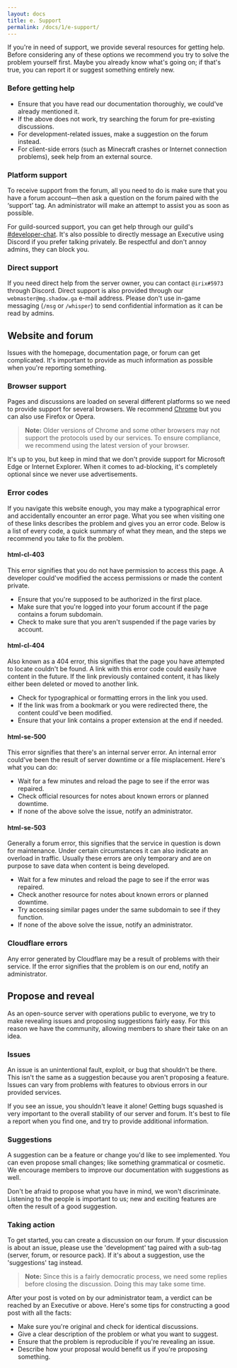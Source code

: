```yaml
---
layout: docs
title: e. Support
permalink: /docs/1/e-support/
---
```

If you're in need of support, we provide several resources for getting help.
Before considering any of these options we recommend you try to solve the problem yourself first.
Maybe you already know what's going on; if that's true, you can report it or suggest something entirely new.

### Before getting help
* Ensure that you have read our documentation thoroughly, we could've already mentioned it.
* If the above does not work, try searching the forum for pre-existing discussions.
* For development-related issues, make a suggestion on the forum instead.
* For client-side errors (such as Minecraft crashes or Internet connection problems), seek help from an external source.

### Platform support
To receive support from the forum, all you need to do is make sure that you have a forum account—then ask a question on the forum paired with the ‘support’ tag.
An administrator will make an attempt to assist you as soon as possible.

For guild-sourced support, you can get help through our guild's [#developer-chat](https://discord.gg/3fFF2V2).
It's also possible to directly message an Executive using Discord if you prefer talking privately.
Be respectful and don't annoy admins, they can block you.

### Direct support
If you need direct help from the server owner, you can contact `@irix#5973` through Discord.
Direct support is also provided through our `webmaster@mg.shadow.ga` e-mail address.
Please don't use in-game messaging (`/msg` or `/whisper`) to send confidential information as it can be read by admins.

## Website and forum
Issues with the homepage, documentation page, or forum can get complicated.
It's important to provide as much information as possible when you're reporting something.

### Browser support
Pages and discussions are loaded on several different platforms so we need to provide support for several browsers.
We recommend [Chrome](https://www.google.com/chrome/browser) but you can also use Firefox or Opera.
> **Note:** Older versions of Chrome and some other browsers may not support the protocols used by our services. To ensure compliance, we recommend using the latest version of your browser.

It's up to you, but keep in mind that we don't provide support for Microsoft Edge or Internet Explorer.
When it comes to ad-blocking, it's completely optional since we never use advertisements.

### Error codes
If you navigate this website enough, you may make a typographical error and accidentally encounter an error page.
What you see when visiting one of these links describes the problem and gives you an error code.
Below is a list of every code, a quick summary of what they mean, and the steps we recommend you take to fix the problem.

#### html-cl-403
This error signifies that you do not have permission to access this page.
A developer could've modified the access permissions or made the content private.
* Ensure that you're supposed to be authorized in the first place.
* Make sure that you're logged into your forum account if the page contains a forum subdomain.
* Check to make sure that you aren't suspended if the page varies by account.

#### html-cl-404
Also known as a 404 error, this signifies that the page you have attempted to locate couldn't be found.
A link with this error code could easily have content in the future.
If the link previously contained content, it has likely either been deleted or moved to another link.

* Check for typographical or formatting errors in the link you used.
* If the link was from a bookmark or you were redirected there, the content could've been modified.
* Ensure that your link contains a proper extension at the end if needed.

#### html-se-500
This error signifies that there's an internal server error.
An internal error could've been the result of server downtime or a file misplacement.
Here's what you can do:

* Wait for a few minutes and reload the page to see if the error was repaired.
* Check official resources for notes about known errors or planned downtime.
* If none of the above solve the issue, notify an administrator.

#### html-se-503
Generally a forum error, this signifies that the service in question is down for maintenance.
Under certain circumstances it can also indicate an overload in traffic.
Usually these errors are only temporary and are on purpose to save data when content is being developed.

* Wait for a few minutes and reload the page to see if the error was repaired.
* Check another resource for notes about known errors or planned downtime.
* Try accessing similar pages under the same subdomain to see if they function.
* If none of the above solve the issue, notify an administrator.

### Cloudflare errors
Any error generated by Cloudflare may be a result of problems with their service.
If the error signifies that the problem is on our end, notify an administrator.

## Propose and reveal
As an open-source server with operations public to everyone, we try to make revealing issues and proposing suggestions fairly easy.
For this reason we have the community, allowing members to share their take on an idea.

### Issues
An issue is an unintentional fault, exploit, or bug that shouldn't be there.
This isn't the same as a suggestion because you aren't proposing a feature.
Issues can vary from problems with features to obvious errors in our provided services.

If you see an issue, you shouldn't leave it alone!
Getting bugs squashed is very important to the overall stability of our server and forum.
It's best to file a report when you find one, and try to provide additional information.

### Suggestions
A suggestion can be a feature or change you'd like to see implemented.
You can even propose small changes; like something grammatical or cosmetic.
We encourage members to improve our documentation with suggestions as well.

Don't be afraid to propose what you have in mind, we won't discriminate.
Listening to the people is important to us; new and exciting features are often the result of a good suggestion.

### Taking action
To get started, you can create a discussion on our forum.
If your discussion is about an issue, please use the 'development' tag paired with a sub-tag (server, forum, or resource pack).
If it's about a suggestion, use the 'suggestions' tag instead.

> **Note:** Since this is a fairly democratic process, we need some replies before closing the discussion. Doing this may take some time.

After your post is voted on by our administrator team, a verdict can be reached by an Executive or above.
Here's some tips for constructing a good post with all the facts:

* Make sure you're original and check for identical discussions.
* Give a clear description of the problem or what you want to suggest.
* Ensure that the problem is reproducible if you're revealing an issue.
* Describe how your proposal would benefit us if you're proposing something.
